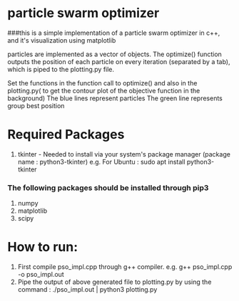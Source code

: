 # particle swarm optimizer 


###this is a simple implementation of a particle swarm optimizer in c++, and it's visualization using matplotlib

particles are implemented as a vector of objects.
The optimize() function outputs the position of each particle on every iteration (separated by a tab), which is piped to the plotting.py file.

Set the functions in the function call to optimize() and also in the plotting.py( to get the contour plot of the objective function in the background)
The blue lines represent particles
The green line represents group best position


# Required Packages
1. tkinter - Needed to install via your system's package manager (package name : python3-tkinter)
			 e.g. For Ubuntu : sudo apt install python3-tkinter

### The following packages should be installed through pip3
1. numpy
2. matplotlib
3. scipy


# How to run:
1. First compile pso_impl.cpp through g++ compiler. e.g. g++ pso_impl.cpp -o pso_impl.out
2. Pipe the output of above generated file to plotting.py by using the command : 
	./pso_impl.out | python3 plotting.py